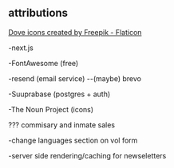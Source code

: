 ## attributions

<a href="https://www.flaticon.com/free-icons/dove" title="dove icons">Dove icons created by Freepik - Flaticon</a>

-next.js

-FontAwesome (free)

-resend (email service)
--(maybe) brevo

-Suuprabase (postgres + auth)

-The Noun Project (icons)

  ??? commisary and inmate sales

-change languages section on vol form

-server side rendering/caching for newseletters